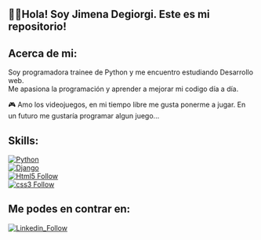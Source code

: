 ## 👋🏻Hola! Soy Jimena Degiorgi. Este es mi repositorio! 

## Acerca de mi:  
Soy programadora trainee de Python y me encuentro estudiando Desarrollo web.  
Me apasiona la programación y aprender a mejorar mi codigo día a día.  
  
🎮 Amo los videojuegos, en mi tiempo libre me gusta ponerme a jugar. En un futuro me gustaría programar algun juego...  
  
 ## Skills:  
 [![Python](https://img.shields.io/badge/Python-F7DF1E?style=for-the-badge&logo=python&logoColor=white&labelColor=101010)](#)  
 [![Django](https://img.shields.io/badge/Django-green?style=for-the-badge&logo=django&logoColor=white&labelColor=101010)](#)  
 [![Html5 Follow](https://img.shields.io/badge/HTML5-E34F26?style=for-the-badge&logo=HTML5&logoColor=white&labelColor=101010)](#)  
 [![css3 Follow](https://img.shields.io/badge/CSS3-1572B6?style=for-the-badge&logo=css3&logoColor=white&labelColor=101010)](#)  
  
 ## Me podes en contrar en:  
 [![Linkedin_Follow](https://img.shields.io/badge/LinkedIn-0077B5?style=for-the-badge&logo=linkedin&logoColor=white&labelColor=101010)](https://www.linkedin.com/in/jimena-anahí-degiorgi/ "Linkedin" )
